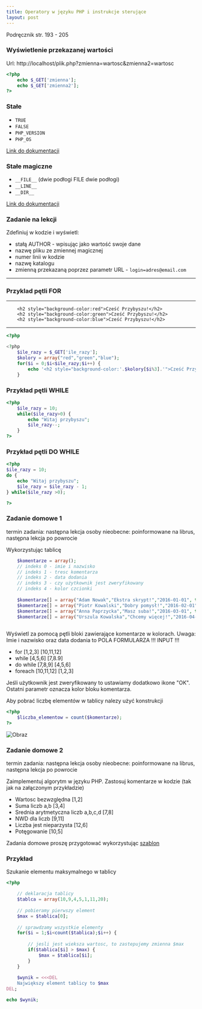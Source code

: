 ```yaml
---
title: Operatory w języku PHP i instrukcje sterujące
layout: post
---
```


Podręcznik str. 193 - 205


### Wyświetlenie przekazanej wartości

Url: http://localhost/plik.php?zmienna=wartosc&zmienna2=wartosc

```php
<?php
    echo $_GET['zmienna'];
    echo $_GET['zmienna2'];
?>
```


### Stałe

* `TRUE`
* `FALSE`
* `PHP_VERSION`
* `PHP_OS`

[Link do dokumentacji](http://php.net/manual/en/reserved.constants.php)

### Stałe magiczne

* `__FILE__` (dwie podłogi FILE dwie podłogi)
* `__LINE__`
* `__DIR__`


[Link do dokumentacji](http://php.net/manual/en/language.constants.predefined.php)


### Zadanie na lekcji

Zdefiniuj w kodzie i wyświetl: 
 - stałą AUTHOR - wpisując jako wartość swoje dane
 - nazwę pliku ze zmiennej magicznej
 - numer linii w kodzie
 - nazwę katalogu
 - zmienną przekazaną poprzez parametr URL - `login=adres@email.com`
 
 
----
 
### Przyklad pętli FOR
---

```
    <h2 style="background-color:red">Cześć Przybyszu!</h2>
    <h2 style="background-color:green">Cześć Przybyszu!</h2>
    <h2 style="background-color:blue">Cześć Przybyszu!</h2>

```

--- 

```php
<?php

<?php
    $ile_razy = $_GET['ile_razy'];
    $kolory = array("red","green","blue");
    for($i = 0;$i<$ile_razy;$i++) {
        echo '<h2 style="background-color:'.$kolory[$i%3].'">Cześć Przybyszu!</h2>';
    }
```


### Przykład pętli WHILE

```php
<?php 
    $ile_razy = 10;
    while($ile_razy>0) {
        echo "Witaj przybyszu";
        $ile_razy--;
    }
?>
```

### Przykład pętli DO WHILE

```php
<?php
$ile_razy = 10;
do {
    echo "Witaj przybyszu";
    $ile_razy = $ile_razy - 1;
} while($ile_razy >0);

?>
```

 
 
### Zadanie domowe 1

termin zadania: następna lekcja
osoby nieobecne: poinformowane na librus, następna lekcja po powrocie


Wykorzystując tablicę 

```php
    $komentarze = array();
    // indeks 0 - imie i nazwisko
    // indeks 1 - tresc komentarza
    // indeks 2 - data dodania
    // indeks 3 - czy użytkownik jest zweryfikowany
    // indeks 4 - kolor czcionki
    
    $komentarze[] = array("Adam Nowak","Ekstra skrypt!","2016-01-01", true, "RED");
    $komentarze[] = array("Piotr Kowalski","Dobry pomysł!","2016-02-01", false, "GREEN");
    $komentarze[] = array("Anna Paprzycka","Masz suba!","2016-03-01", true, "BLUE");
    $komentarze[] = array("Urszula Kowalska","Chcemy więcej!","2016-04-01", true, "#FFAAFF");
    

```
 
Wyświetl za pomocą pętli bloki zawierające komentarze w kolorach.
Uwaga: Imie i nazwisko oraz data dodania to POLA FORMULARZA !!! INPUT !!!

 * for [1,2,3] [10,11,12]
 * while [4,5,6] [7,8.9]
 * do while [7,8,9] [4,5,6]
 * foreach [10,11,12] [1,2,3]
 

Jeśli użytkownik jest zweryfikowany to ustawiamy dodatkowo ikone "OK".
Ostatni parametr oznacza kolor bloku komentarza.


Aby pobrać liczbę elementów w tablicy nalezy użyć konstrukcji

```php
<?php
    $liczba_elementow = count($komentarze);
?>
```

![Obraz](/images/zadania-php/petle.png)


### Zadanie domowe 2

termin zadania: następna lekcja
osoby nieobecne: poinformowane na librus, następna lekcja po powrocie

Zaimplementuj algorytm w języku PHP.
Zastosuj komentarze w kodzie (tak jak na załączonym przykładzie)


* Wartosc bezwzględna [1,2]
* Suma liczb a,b [3,4]
* Srednia arytmetyczna liczb a,b,c,d [7,8]
* NWD dla liczb [9,11]
* Liczba jest nieparzysta [12,6]
* Potęgowanie [10,5]



Zadania domowe proszę przygotować wykorzystując [szablon](/pozostale/szablon-instrukcje-i-petle-php.doc)

### Przykład

Szukanie elementu maksymalnego w tablicy

```php
<?php

    // deklaracja tablicy
    $tablca = array(10,9,4,5,1,11,20);
    
    // pobieramy pierwszy element
    $max = $tablica[0];
    
    // sprawdzamy wszystkie elementy
    for($i = 1;$i<count($tablica);$i++) {
    
        // jesli jest wieksza wartosc, to zastepujemy zmienna $max
        if($tablica[$i] > $max) {
            $max = $tablica[$i];
        }
    }
    
    $wynik = <<<DEL
    Największy element tablicy to $max
DEL;

echo $wynik;

```